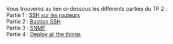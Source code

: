Vous trouverez au lien ci-dessous les différents parties du TP 2 :  
Partie 1 : [SSH sur les routeurs](./part1/tp1.md)  
Partie 2 : [Bastion SSH](./part2/tp2.md)  
Partie 3 : [SNMP](./part3/tp3.md)  
Partie 4 : [Deploy all the things](./part4/tp4.md)  